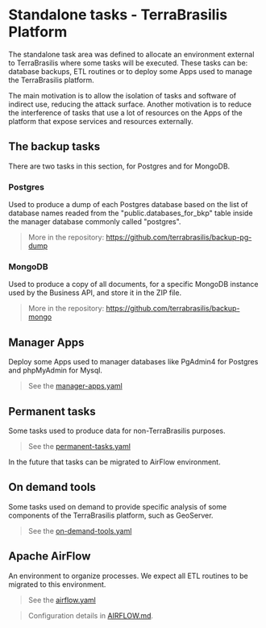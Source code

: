 # Standalone tasks - TerraBrasilis Platform

The standalone task area was defined to allocate an environment external to TerraBrasilis where some tasks will be executed. These tasks can be: database backups, ETL routines or to deploy some Apps used to manage the TerraBrasilis platform.

The main motivation is to allow the isolation of tasks and software of indirect use, reducing the attack surface.
Another motivation is to reduce the interference of tasks that use a lot of resources on the Apps of the platform that expose services and resources externally.


## The backup tasks


There are two tasks in this section, for Postgres and for MongoDB.

### Postgres

Used to produce a dump of each Postgres database based on the list of database names readed from the "public.databases_for_bkp" table inside the manager database commonly called "postgres".

 > More in the repository: https://github.com/terrabrasilis/backup-pg-dump

### MongoDB

Used to produce a copy of all documents, for a specific MongoDB instance used by the Business API, and store it in the ZIP file.

 > More in the repository: https://github.com/terrabrasilis/backup-mongo


## Manager Apps

Deploy some Apps used to manager databases like PgAdmin4 for Postgres and phpMyAdmin for Mysql.

 > See the [manager-apps.yaml](./manager-apps.yaml)

## Permanent tasks

Some tasks used to produce data for non-TerraBrasilis purposes.

 > See the [permanent-tasks.yaml](./permanent-tasks.yaml)

In the future that tasks can be migrated to AirFlow environment.

## On demand tools

Some tasks used on demand to provide specific analysis of some components of the TerraBrasilis platform, such as GeoServer.

 > See the [on-demand-tools.yaml](./on-demand-tools.yaml)

## Apache AirFlow

An environment to organize processes. We expect all ETL routines to be migrated to this environment.

 > See the [airflow.yaml](./airflow.yaml)

 > Configuration details in [AIRFLOW.md](./AIRFLOW.md).